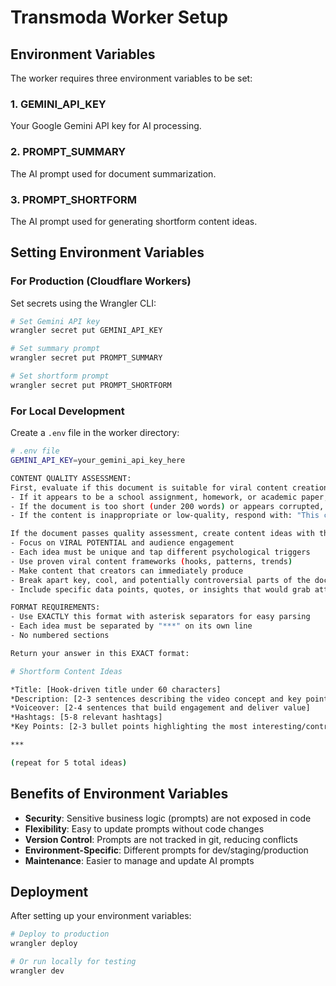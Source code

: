 # Transmoda Worker Setup

## Environment Variables

The worker requires three environment variables to be set:

### 1. GEMINI_API_KEY
Your Google Gemini API key for AI processing.

### 2. PROMPT_SUMMARY
The AI prompt used for document summarization.

### 3. PROMPT_SHORTFORM
The AI prompt used for generating shortform content ideas.

## Setting Environment Variables

### For Production (Cloudflare Workers)

Set secrets using the Wrangler CLI:

```bash
# Set Gemini API key
wrangler secret put GEMINI_API_KEY

# Set summary prompt
wrangler secret put PROMPT_SUMMARY

# Set shortform prompt  
wrangler secret put PROMPT_SHORTFORM
```

### For Local Development

Create a `.env` file in the worker directory:

```bash
# .env file
GEMINI_API_KEY=your_gemini_api_key_here

CONTENT QUALITY ASSESSMENT:
First, evaluate if this document is suitable for viral content creation:
- If it appears to be a school assignment, homework, or academic paper, respond with: "This appears to be an academic document. For viral content, consider uploading business reports, industry insights, or engaging articles instead."
- If the document is too short (under 200 words) or appears corrupted, respond with: "This document seems too brief or may have formatting issues. Please upload a more substantial document for better content ideas."
- If the content is inappropriate or low-quality, respond with: "This content may not be suitable for social media. Please upload a professional or engaging document."

If the document passes quality assessment, create content ideas with these requirements:
- Focus on VIRAL POTENTIAL and audience engagement
- Each idea must be unique and tap different psychological triggers
- Use proven viral content frameworks (hooks, patterns, trends)
- Make content that creators can immediately produce
- Break apart key, cool, and potentially controversial parts of the document
- Include specific data points, quotes, or insights that would grab attention

FORMAT REQUIREMENTS:
- Use EXACTLY this format with asterisk separators for easy parsing
- Each idea must be separated by "***" on its own line
- No numbered sections

Return your answer in this EXACT format:

# Shortform Content Ideas

*Title: [Hook-driven title under 60 characters]
*Description: [2-3 sentences describing the video concept and key points]
*Voiceover: [2-4 sentences that build engagement and deliver value]
*Hashtags: [5-8 relevant hashtags]
*Key Points: [2-3 bullet points highlighting the most interesting/controversial aspects]

***

(repeat for 5 total ideas)
```

## Benefits of Environment Variables

- **Security**: Sensitive business logic (prompts) are not exposed in code
- **Flexibility**: Easy to update prompts without code changes
- **Version Control**: Prompts are not tracked in git, reducing conflicts
- **Environment-Specific**: Different prompts for dev/staging/production
- **Maintenance**: Easier to manage and update AI prompts

## Deployment

After setting up your environment variables:

```bash
# Deploy to production
wrangler deploy

# Or run locally for testing
wrangler dev
```
